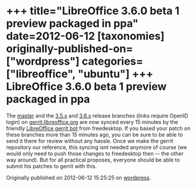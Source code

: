 +++
title="LibreOffice 3.6.0 beta 1 preview packaged in ppa"
date=2012-06-12
[taxonomies]
originally-published-on=["wordpress"]
categories=["libreoffice", "ubuntu"]
+++
LibreOffice 3.6.0 beta 1 preview packaged in ppa
================================================

The <a href="https://gerrit.libreoffice.org/gitweb?p=core.git;a=shortlog;h=refs%2Fheads%2Fmaster" rel="nofollow">master</a> and the <a href="https://gerrit.libreoffice.org/gitweb?p=core.git;a=shortlog;h=refs%2Fheads%2Flibreoffice-3-5" rel="nofollow">3.5.x</a> and <a href="https://gerrit.libreoffice.org/gitweb?p=core.git;a=shortlog;h=refs%2Fheads%2Flibreoffice-3-6" rel="nofollow">3.6.x</a> release branches (links require OpenID login) on <a href="https://gerrit.libreoffice.org" rel="nofollow">gerrit.libreoffice.org</a> are now synced every 15 minutes by the friendly <a href="https://launchpad.net/%7Er-gerrit-0" rel="nofollow">LibreOffice gerrit bot</a> from freedesktop. If you based your patch on these branches more than 15 minutes ago, you can be sure to be able to send it there for review without any hassle. Once we make the gerrit repository our reference, this syncing isnt needed anymore of course (we would only need to push those changes to freedesktop then -- the other way around). But for all practical proposes, everyone should be able to submit his patches to gerrit with this.

Originally published on 2012-06-12 15:25:25 on [wordpress](https://skyfromme.wordpress.com/2012/06/12/libreoffice-3-6-0-beta-1-preview-packaged-in-ppa/).

